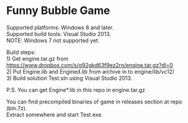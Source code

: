 # Funny Bubble Game

Supported platforms: Windows 8 and later.<br>
Supported build tools: Visual Studio 2013.<br>
NOTE: Windows 7 not supported yet.<br>

Build steps:<br>
	1) Get engine.tar.gz from https://www.dropbox.com/s/g92gkd63f9ez2rn/engine.tar.gz?dl=0<br>
	2) Put Engine.lib and Engined.lib from archive in to engine/lib/vc12/<br>
	3) Build solution Test.sln using Visual Studio 2013.<br>

P.S. You can get Engine*.lib in this repo in engine.tar.gz<br>

You can find precompiled binaries of game in releases section at repo (bin.7z).<br>
Extract somewhere and start Test.exe.
